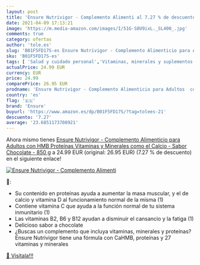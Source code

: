 ```yaml
---
layout: post
title: 'Ensure Nutrivigor - Complemento Alimenti al 7.27 % de descuento'
date: 2021-04-09 17:13:21
image: 'https://m.media-amazon.com/images/I/51G-S8U9ixL._SL400_.jpg'
comments: true
category: ofertas
author: 'tole.es'
slug: 'B01F5FD17S-es Ensure Nutrivigor - Complemento Alimenticio para Adultos...'
sku: 'B01F5FD17S-es'
tags: [ 'Salud y cuidado personal','Vitaminas, minerales y suplementos en medicamentos, remedios y suplementos dietéticos','alimenticio','chocolate','complemento','ensure', ]
actualPrice: 24.99 EUR
currency: EUR
price: 24.99
comparePrice: 26.95 EUR
prodname: 'Ensure Nutrivigor - Complemento Alimenticio para Adultos  con HMB  Proteínas  Vitaminas y Minerales  como el Calcio - Sabor Chocolate - 850 g'
country: 'es'
flag: '🇪🇸'
brand: 'Ensure'
buyurl: 'https://www.amazon.es/dp/B01F5FD17S/?tag=tolees-21'
descuento: '7.27'
average: '23.6851173708921'
---
```


Ahora mismo tienes [Ensure Nutrivigor - Complemento Alimenticio para Adultos  con HMB  Proteínas  Vitaminas y Minerales  como el Calcio - Sabor Chocolate - 850 g](https://www.amazon.es/dp/B01F5FD17S/?tag=tolees-21) a 24.99 EUR (original: 26.95 EUR) (7.27 %  de descuento) en el siguiente enlace!

[![Ensure Nutrivigor - Complemento Alimenti](https://m.media-amazon.com/images/I/51G-S8U9ixL._SL400_.jpg)](https://www.amazon.es/dp/B01F5FD17S/?tag=tolees-21)

🔎:

- Su contenido en proteínas ayuda a aumentar la masa muscular, y el de calcio y vitamina D al funcionamiento normal de la misma (1)
- Contiene vitamina C que ayuda a la función normal de tu sistema inmunitario (1)
- Las vitaminas B2, B6 y B12 ayudan a disminuir el cansancio y la fatiga (1)
- Delicioso sabor a chocolate
- ¿Buscas un complemento que incluya vitaminas, minerales y proteínas? Ensure Nutrivigor tiene una fórmula con CaHMB, proteínas y 27 vitaminas y minerales

[🛒 Visítala!!!](https://www.amazon.es/dp/B01F5FD17S/?tag=tolees-21)
